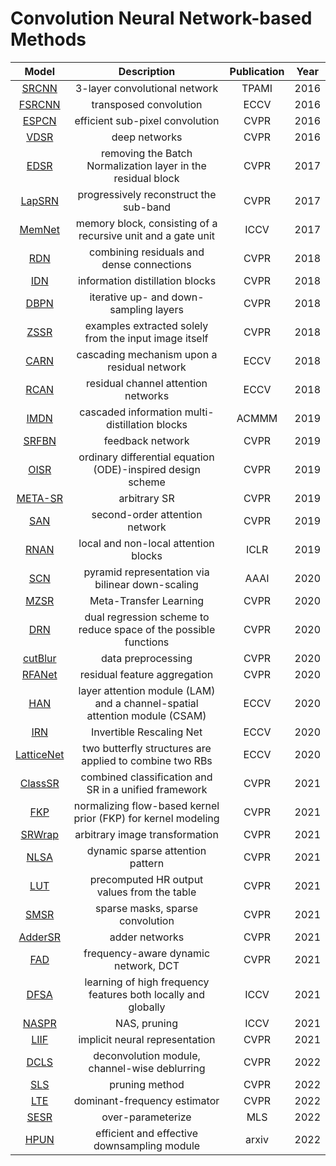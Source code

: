 # Convolution Neural Network-based Methods
Model | Description | Publication | Year
:-:|:-:|:-:|:-:
[SRCNN](https://ieeexplore.ieee.org/abstract/document/7115171)|3-layer convolutional network|TPAMI|2016
[FSRCNN](https://link.springer.com/content/pdf/10.1007/978-3-319-46475-6_25.pdf)|transposed convolution|ECCV|2016
[ESPCN](https://www.cv-foundation.org/openaccess/content_cvpr_2016/papers/Shi_Real-Time_Single_Image_CVPR_2016_paper.pdf)|efficient sub-pixel convolution|CVPR|2016
[VDSR](https://openaccess.thecvf.com/content_cvpr_2016/papers/Kim_Accurate_Image_Super-Resolution_CVPR_2016_paper.pdf)|deep networks|CVPR|2016
[EDSR](https://openaccess.thecvf.com/content_cvpr_2017_workshops/w12/papers/Lim_Enhanced_Deep_Residual_CVPR_2017_paper.pdf)|removing the Batch Normalization layer in the residual block|CVPR|2017
[LapSRN](https://openaccess.thecvf.com/content_cvpr_2017/papers/Lai_Deep_Laplacian_Pyramid_CVPR_2017_paper.pdf)|progressively reconstruct the sub-band|CVPR|2017
[MemNet](https://openaccess.thecvf.com/content_ICCV_2017/papers/Tai_MemNet_A_Persistent_ICCV_2017_paper.pdf)|memory block, consisting of a recursive unit and a gate unit|ICCV|2017
[RDN](https://openaccess.thecvf.com/content_cvpr_2018/papers/Zhang_Residual_Dense_Network_CVPR_2018_paper.pdf)|combining residuals and dense connections|CVPR|2018
[IDN](https://openaccess.thecvf.com/content_cvpr_2018/papers/Hui_Fast_and_Accurate_CVPR_2018_paper.pdf)|information distillation blocks|CVPR|2018|
[DBPN](https://openaccess.thecvf.com/content_cvpr_2018/papers/Haris_Deep_Back-Projection_Networks_CVPR_2018_paper.pdf)|iterative up- and down- sampling layers|CVPR|2018
[ZSSR](https://openaccess.thecvf.com/content_cvpr_2018/papers/Shocher_Zero-Shot_Super-Resolution_Using_CVPR_2018_paper.pdf)|examples extracted solely from the input image itself|CVPR|2018
[CARN](https://openaccess.thecvf.com/content_ECCV_2018/papers/Namhyuk_Ahn_Fast_Accurate_and_ECCV_2018_paper.pdf)|cascading mechanism upon a residual network|ECCV|2018
[RCAN](https://openaccess.thecvf.com/content_ECCV_2018/papers/Yulun_Zhang_Image_Super-Resolution_Using_ECCV_2018_paper.pdf)|residual channel attention networks|ECCV|2018
[IMDN](https://dl.acm.org/doi/pdf/10.1145/3343031.3351084)|cascaded information multi-distillation blocks|ACMMM|2019
[SRFBN](https://openaccess.thecvf.com/content_CVPR_2019/papers/Li_Feedback_Network_for_Image_Super-Resolution_CVPR_2019_paper.pdf)|feedback network|CVPR|2019
[OISR](https://openaccess.thecvf.com/content_CVPR_2019/papers/He_ODE-Inspired_Network_Design_for_Single_Image_Super-Resolution_CVPR_2019_paper.pdf)|ordinary differential equation (ODE)-inspired design scheme|CVPR|2019
[META-SR](https://openaccess.thecvf.com/content_CVPR_2019/papers/Hu_Meta-SR_A_Magnification-Arbitrary_Network_for_Super-Resolution_CVPR_2019_paper.pdf)|arbitrary SR|CVPR|2019
[SAN](https://openaccess.thecvf.com/content_CVPR_2019/papers/Dai_Second-Order_Attention_Network_for_Single_Image_Super-Resolution_CVPR_2019_paper.pdf)|second-order attention network|CVPR|2019
[RNAN](https://arxiv.org/pdf/1903.10082.pdf)|local and non-local attention blocks|ICLR|2019
[SCN](https://ojs.aaai.org/index.php/AAAI/article/view/6706/6560)|pyramid representation via bilinear down-scaling|AAAI|2020
[MZSR](https://openaccess.thecvf.com/content_CVPR_2020/papers/Soh_Meta-Transfer_Learning_for_Zero-Shot_Super-Resolution_CVPR_2020_paper.pdf)|Meta-Transfer Learning|CVPR|2020
[DRN](https://openaccess.thecvf.com/content_CVPR_2020/papers/Guo_Closed-Loop_Matters_Dual_Regression_Networks_for_Single_Image_Super-Resolution_CVPR_2020_paper.pdf)|dual regression scheme to reduce space of the possible functions|CVPR|2020
[cutBlur](https://openaccess.thecvf.com/content_CVPR_2020/papers/Yoo_Rethinking_Data_Augmentation_for_Image_Super-resolution_A_Comprehensive_Analysis_and_CVPR_2020_paper.pdf)|data preprocessing|CVPR|2020
[RFANet](https://openaccess.thecvf.com/content_CVPR_2020/papers/Liu_Residual_Feature_Aggregation_Network_for_Image_Super-Resolution_CVPR_2020_paper.pdf)|residual feature aggregation|CVPR|2020
[HAN](https://link.springer.com/content/pdf/10.1007/978-3-030-58610-2_12.pdf)|layer attention module (LAM) and a channel-spatial attention module (CSAM)|ECCV|2020
[IRN](https://link.springer.com/content/pdf/10.1007/978-3-030-58452-8_8.pdf)|Invertible Rescaling Net|ECCV|2020
[LatticeNet](https://link.springer.com/content/pdf/10.1007/978-3-030-58542-6_17.pdf)|two butterfly structures are applied to combine two RBs|ECCV|2020
[ClassSR](https://openaccess.thecvf.com/content/CVPR2021/papers/Kong_ClassSR_A_General_Framework_to_Accelerate_Super-Resolution_Networks_by_Data_CVPR_2021_paper.pdf)|combined classification and SR in a unified framework|CVPR|2021
[FKP](https://openaccess.thecvf.com/content/CVPR2021/papers/Liang_Flow-Based_Kernel_Prior_With_Application_to_Blind_Super-Resolution_CVPR_2021_paper.pdf)|normalizing flow-based kernel prior (FKP) for kernel modeling|CVPR|2021
[SRWrap](https://openaccess.thecvf.com/content/CVPR2021/papers/Son_SRWarp_Generalized_Image_Super-Resolution_under_Arbitrary_Transformation_CVPR_2021_paper.pdf)|arbitrary image transformation|CVPR|2021
[NLSA](https://openaccess.thecvf.com/content/CVPR2021/papers/Mei_Image_Super-Resolution_With_Non-Local_Sparse_Attention_CVPR_2021_paper.pdf)|dynamic sparse attention pattern|CVPR|2021
[LUT](https://openaccess.thecvf.com/content/CVPR2021/papers/Jo_Practical_Single-Image_Super-Resolution_Using_Look-Up_Table_CVPR_2021_paper.pdf)|precomputed HR output values from the table|CVPR|2021
[SMSR](https://openaccess.thecvf.com/content/CVPR2021/papers/Wang_Exploring_Sparsity_in_Image_Super-Resolution_for_Efficient_Inference_CVPR_2021_paper.pdf)|sparse masks, sparse convolution|CVPR|2021
[AdderSR](https://openaccess.thecvf.com/content/CVPR2021/papers/Song_AdderSR_Towards_Energy_Efficient_Image_Super-Resolution_CVPR_2021_paper.pdf)|adder networks|CVPR|2021
[FAD](https://openaccess.thecvf.com/content/ICCV2021/papers/Xie_Learning_Frequency-Aware_Dynamic_Network_for_Efficient_Super-Resolution_ICCV_2021_paper.pdf)|frequency-aware dynamic network, DCT|CVPR|2021
[DFSA](https://openaccess.thecvf.com/content/ICCV2021/papers/Magid_Dynamic_High-Pass_Filtering_and_Multi-Spectral_Attention_for_Image_Super-Resolution_ICCV_2021_paper.pdf)|learning of high frequency features both locally and globally|ICCV|2021
[NASPR](https://openaccess.thecvf.com/content/ICCV2021/papers/Zhan_Achieving_On-Mobile_Real-Time_Super-Resolution_With_Neural_Architecture_and_Pruning_Search_ICCV_2021_paper.pdf)|NAS, pruning|ICCV|2021
[LIIF](https://openaccess.thecvf.com/content/CVPR2021/papers/Chen_Learning_Continuous_Image_Representation_With_Local_Implicit_Image_Function_CVPR_2021_paper.pdf)|implicit neural representation|CVPR|2021
[DCLS](https://openaccess.thecvf.com/content/CVPR2022/papers/Luo_Deep_Constrained_Least_Squares_for_Blind_Image_Super-Resolution_CVPR_2022_paper.pdf)|deconvolution module, channel-wise deblurring|CVPR|2022
[SLS](https://openaccess.thecvf.com/content/CVPR2022/papers/Oh_Attentive_Fine-Grained_Structured_Sparsity_for_Image_Restoration_CVPR_2022_paper.pdf)|pruning method|CVPR|2022
[LTE](https://openaccess.thecvf.com/content/CVPR2022/papers/Lee_Local_Texture_Estimator_for_Implicit_Representation_Function_CVPR_2022_paper.pdf)|dominant-frequency estimator|CVPR|2022
[SESR](https://proceedings.mlsys.org/paper/2022/file/ac627ab1ccbdb62ec96e702f07f6425b-Paper.pdf)|over-parameterize|MLS|2022
[HPUN](https://arxiv.org/pdf/2203.08921.pdf)|efficient and effective downsampling module|arxiv|2022

